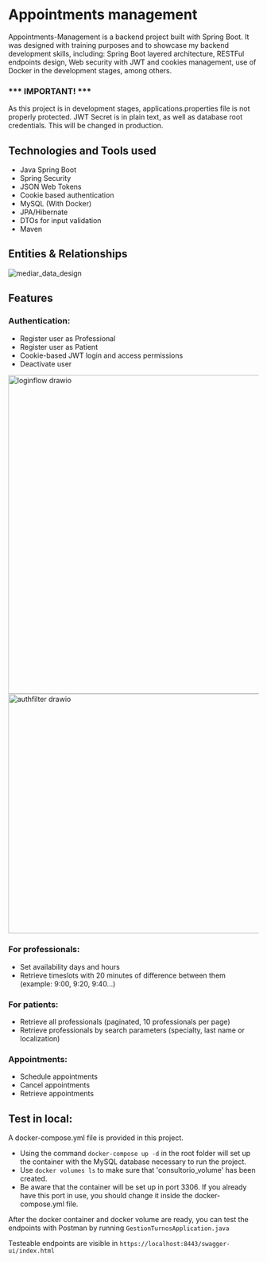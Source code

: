 # Appointments management

Appointments-Management is a backend project built with Spring Boot. It was designed with training purposes and to showcase my backend development skills, including: Spring Boot layered architecture, RESTFul endpoints design, Web security with JWT and cookies management, use of Docker in the development stages, among others.

### *** IMPORTANT! ***
As this project is in development stages, applications.properties file is not properly protected. 
JWT Secret is in plain text, as well as database root credentials. 
This will be changed in production.

## Technologies and Tools used
- Java Spring Boot
- Spring Security
- JSON Web Tokens
- Cookie based authentication
- MySQL (With Docker)
- JPA/Hibernate
- DTOs for input validation
- Maven

## Entities & Relationships
![mediar_data_design](https://github.com/user-attachments/assets/3181ec9a-1f7b-40fb-a5c9-0338bfae666d)


## Features
### Authentication:
- Register user as Professional
- Register user as Patient
- Cookie-based JWT login and access permissions
- Deactivate user
<img width="845" height="640" alt="loginflow drawio" src="https://github.com/user-attachments/assets/35d8cbaa-8de4-4f23-8f2d-8fdc18768eaa" />

<img width="741" height="481" alt="authfilter drawio" src="https://github.com/user-attachments/assets/024a64a5-7ded-4f36-b68f-6f3e357061d9" />


### For professionals:
- Set availability days and hours
- Retrieve timeslots with 20 minutes of difference between them (example: 9:00, 9:20, 9:40...)

### For patients:
- Retrieve all professionals (paginated, 10 professionals per page)
- Retrieve professionals by search parameters (specialty, last name or localization)

### Appointments:
- Schedule appointments
- Cancel appointments
- Retrieve appointments

## Test in local:
A docker-compose.yml file is provided in this project. 
- Using the command `docker-compose up -d` in the root folder will set up the container with the MySQL database necessary to run the project. 
- Use `docker volumes ls` to make sure that 'consultorio_volume' has been created.
- Be aware that the container will be set up in port 3306. If you already have this port in use, you should change it inside the docker-compose.yml file.

After the docker container and docker volume are ready, you can test the endpoints with Postman by running `GestionTurnosApplication.java`

Testeable endpoints are visible in 
`https://localhost:8443/swagger-ui/index.html` 

